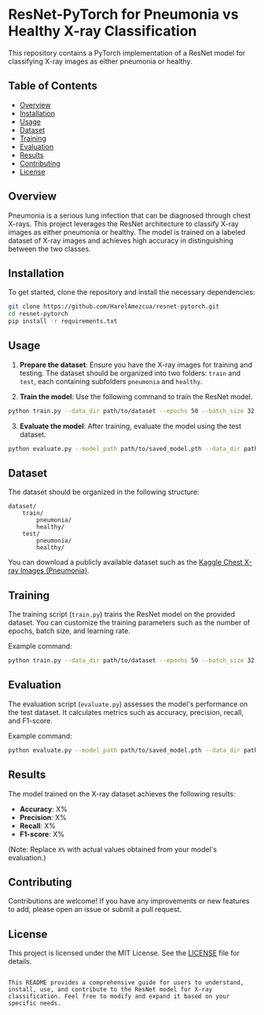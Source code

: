 # ResNet-PyTorch for Pneumonia vs Healthy X-ray Classification

This repository contains a PyTorch implementation of a ResNet model for classifying X-ray images as either pneumonia or healthy.

## Table of Contents
- [Overview](#overview)
- [Installation](#installation)
- [Usage](#usage)
- [Dataset](#dataset)
- [Training](#training)
- [Evaluation](#evaluation)
- [Results](#results)
- [Contributing](#contributing)
- [License](#license)

## Overview
Pneumonia is a serious lung infection that can be diagnosed through chest X-rays. This project leverages the ResNet architecture to classify X-ray images as either pneumonia or healthy. The model is trained on a labeled dataset of X-ray images and achieves high accuracy in distinguishing between the two classes.

## Installation
To get started, clone the repository and install the necessary dependencies:
```bash
git clone https://github.com/HarelAmezcua/resnet-pytorch.git
cd resnet-pytorch
pip install -r requirements.txt
```

## Usage
1. **Prepare the dataset**: Ensure you have the X-ray images for training and testing. The dataset should be organized into two folders: `train` and `test`, each containing subfolders `pneumonia` and `healthy`.

2. **Train the model**: Use the following command to train the ResNet model.
```bash
python train.py --data_dir path/to/dataset --epochs 50 --batch_size 32 --learning_rate 0.001
```

3. **Evaluate the model**: After training, evaluate the model using the test dataset.
```bash
python evaluate.py --model_path path/to/saved_model.pth --data_dir path/to/test_dataset
```

## Dataset
The dataset should be organized in the following structure:
```
dataset/
    train/
        pneumonia/
        healthy/
    test/
        pneumonia/
        healthy/
```
You can download a publicly available dataset such as the [Kaggle Chest X-ray Images (Pneumonia)](https://www.kaggle.com/paultimothymooney/chest-xray-pneumonia).

## Training
The training script (`train.py`) trains the ResNet model on the provided dataset. You can customize the training parameters such as the number of epochs, batch size, and learning rate.

Example command:
```bash
python train.py --data_dir path/to/dataset --epochs 50 --batch_size 32 --learning_rate 0.001
```

## Evaluation
The evaluation script (`evaluate.py`) assesses the model's performance on the test dataset. It calculates metrics such as accuracy, precision, recall, and F1-score.

Example command:
```bash
python evaluate.py --model_path path/to/saved_model.pth --data_dir path/to/test_dataset
```

## Results
The model trained on the X-ray dataset achieves the following results:
- **Accuracy**: X%
- **Precision**: X%
- **Recall**: X%
- **F1-score**: X%

(Note: Replace `X%` with actual values obtained from your model's evaluation.)

## Contributing
Contributions are welcome! If you have any improvements or new features to add, please open an issue or submit a pull request.

## License
This project is licensed under the MIT License. See the [LICENSE](LICENSE) file for details.
```

This README provides a comprehensive guide for users to understand, install, use, and contribute to the ResNet model for X-ray classification. Feel free to modify and expand it based on your specific needs.
